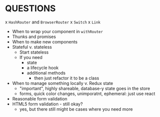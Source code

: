 # QUESTIONS

x `HashRouter` and `BrowserRouter`
x `Switch`
x `Link`
* When to wrap your component in `withRouter`
* Thunks and promises
* When to make new components
* Stateful v. stateless
  - Start stateless
  - If you need
    - state
    - a lifecycle hook
    - additional methods
      - then just refactor it to be a class
* When to manage something locally v. Redux state
  - "important", highly shareable, database-y state goes in the store
  - forms, quick color changes, unimporatnt, ephemeral: just use react
* Reasonable form validation
* HTML5 form validation - still okay?
  * yes, but there still might be cases where you need more
